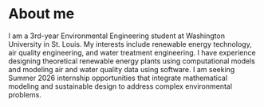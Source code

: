 # About me

I am a 3rd-year Environmental Engineering student at Washington University in St. Louis. My interests include renewable energy technology, air quality engineering, and water treatment engineering. I have experience designing theoretical renewable energy plants using computational models and modeling air and water quality data using software. I am seeking Summer 2026 internship opportunities that integrate mathematical modeling and sustainable design to address complex environmental problems.
